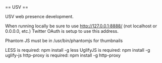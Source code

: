 == USV ==

USV web presence development.

When running locally be sure to use http://127.0.0.1:8888/ (not localhost or 0.0.0.0, etc.) Twitter OAuth is setup to use this address.

Phantom JS must be in /usr/bin/phantomjs for thumbnails

LESS is required: npm install -g less
UglifyJS is required: npm install -g uglify-js
http-proxy is required: npm install -g http-proxy
